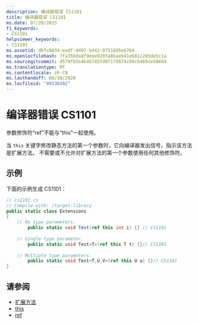 ```yaml
---
description: 编译器错误 CS1101
title: 编译器错误 CS1101
ms.date: 07/20/2015
f1_keywords:
- CS1101
helpviewer_keywords:
- CS1101
ms.assetid: d6fc8834-eadf-4497-b442-0751895e6764
ms.openlocfilehash: 7fa35bda8f9eee0203a8baeb41e681c285de5c1a
ms.sourcegitcommit: d579fb5e4b46745fd0f1f8874c94c6469ce58604
ms.translationtype: MT
ms.contentlocale: zh-CN
ms.lasthandoff: 08/30/2020
ms.locfileid: "89130202"
---
```

# <a name="compiler-error-cs1101"></a>编译器错误 CS1101
参数修饰符“ref”不能与“this”一起使用。  
  
 当 `this` 关键字修改静态方法的第一个参数时，它向编译器发出信号，指示该方法是扩展方法。 不需要或不允许对扩展方法的第一个参数使用任何其他修饰符。  
  
## <a name="example"></a>示例  
 下面的示例生成 CS1101：  
  
```csharp  
// cs1101.cs  
// Compile with: /target:library  
public static class Extensions  
{  
    // No type parameters.  
        public static void Test(ref this int i) {} // CS1101  
  
    // Single type parameter.  
        public static void Test<T>(ref this T t) {}// CS1101  
  
    // Multiple type parameters.  
        public static void Test<T,U,V>(ref this U u) {}// CS1101  
}  
```  
  
## <a name="see-also"></a>请参阅

- [扩展方法](../programming-guide/classes-and-structs/extension-methods.md)
- [this](../language-reference/keywords/this.md)
- [ref](../language-reference/keywords/ref.md)
